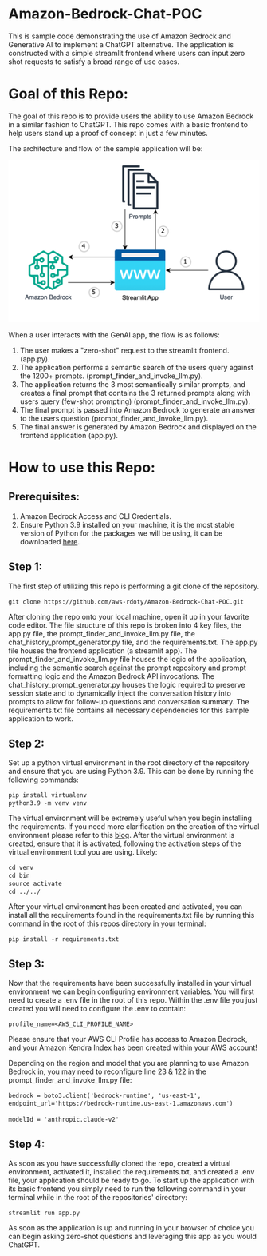 # Amazon-Bedrock-Chat-POC
This is sample code demonstrating the use of Amazon Bedrock and Generative AI to implement a ChatGPT alternative. The application is constructed with a simple streamlit frontend where users can input zero shot requests to satisfy a broad range of use cases.

# **Goal of this Repo:**
The goal of this repo is to provide users the ability to use Amazon Bedrock in a similar fashion to ChatGPT.
This repo comes with a basic frontend to help users stand up a proof of concept in just a few minutes.

The architecture and flow of the sample application will be:

![Alt text](images/architecture.png "POC Architecture")

When a user interacts with the GenAI app, the flow is as follows:

1. The user makes a "zero-shot" request to the streamlit frontend. (app.py).
2. The application performs a semantic search of the users query against the 1200+ prompts. (prompt_finder_and_invoke_llm.py).
3. The application returns the 3 most semantically similar prompts, and creates a final prompt that contains the 3 returned prompts along with users query (few-shot prompting) (prompt_finder_and_invoke_llm.py).
4. The final prompt is passed into Amazon Bedrock to generate an answer to the users question (prompt_finder_and_invoke_llm.py).
5. The final answer is generated by Amazon Bedrock and displayed on the frontend application (app.py).

# How to use this Repo:

## Prerequisites:

1. Amazon Bedrock Access and CLI Credentials.
2. Ensure Python 3.9 installed on your machine, it is the most stable version of Python for the packages we will be using, it can be downloaded [here](https://www.python.org/downloads/release/python-3911/).

## Step 1:
The first step of utilizing this repo is performing a git clone of the repository.

```
git clone https://github.com/aws-rdoty/Amazon-Bedrock-Chat-POC.git
```

After cloning the repo onto your local machine, open it up in your favorite code editor. The file structure of this repo is broken into 4 key files,
the app.py file, the prompt_finder_and_invoke_llm.py file, the chat_history_prompt_generator.py file, and the requirements.txt. The app.py file houses the frontend application (a streamlit app). 
The prompt_finder_and_invoke_llm.py file houses the logic of the application, including the semantic search against the prompt repository and prompt formatting logic and the Amazon Bedrock API invocations. 
The chat_history_prompt_generator.py houses the logic required to preserve session state and to dynamically inject the conversation history into prompts to allow for follow-up questions and conversation summary.
The requirements.txt file contains all necessary dependencies for this sample application to work.

## Step 2:
Set up a python virtual environment in the root directory of the repository and ensure that you are using Python 3.9. This can be done by running the following commands:
```
pip install virtualenv
python3.9 -m venv venv
```
The virtual environment will be extremely useful when you begin installing the requirements. If you need more clarification on the creation of the virtual environment please refer to this [blog](https://www.freecodecamp.org/news/how-to-setup-virtual-environments-in-python/).
After the virtual environment is created, ensure that it is activated, following the activation steps of the virtual environment tool you are using. Likely:
```
cd venv
cd bin
source activate
cd ../../ 
```
After your virtual environment has been created and activated, you can install all the requirements found in the requirements.txt file by running this command in the root of this repos directory in your terminal:
```
pip install -r requirements.txt
```

## Step 3:
Now that the requirements have been successfully installed in your virtual environment we can begin configuring environment variables.
You will first need to create a .env file in the root of this repo. Within the .env file you just created you will need to configure the .env to contain:

```
profile_name=<AWS_CLI_PROFILE_NAME>
```
Please ensure that your AWS CLI Profile has access to Amazon Bedrock, and your Amazon Kendra Index has been created within your AWS account!

Depending on the region and model that you are planning to use Amazon Bedrock in, you may need to reconfigure line 23 & 122 in the prompt_finder_and_invoke_llm.py file:

```
bedrock = boto3.client('bedrock-runtime', 'us-east-1', endpoint_url='https://bedrock-runtime.us-east-1.amazonaws.com')

modelId = 'anthropic.claude-v2'
```

## Step 4:
As soon as you have successfully cloned the repo, created a virtual environment, activated it, installed the requirements.txt, and created a .env file, your application should be ready to go. 
To start up the application with its basic frontend you simply need to run the following command in your terminal while in the root of the repositories' directory:

```
streamlit run app.py
```
As soon as the application is up and running in your browser of choice you can begin asking zero-shot questions and leveraging this app as you would ChatGPT. 
